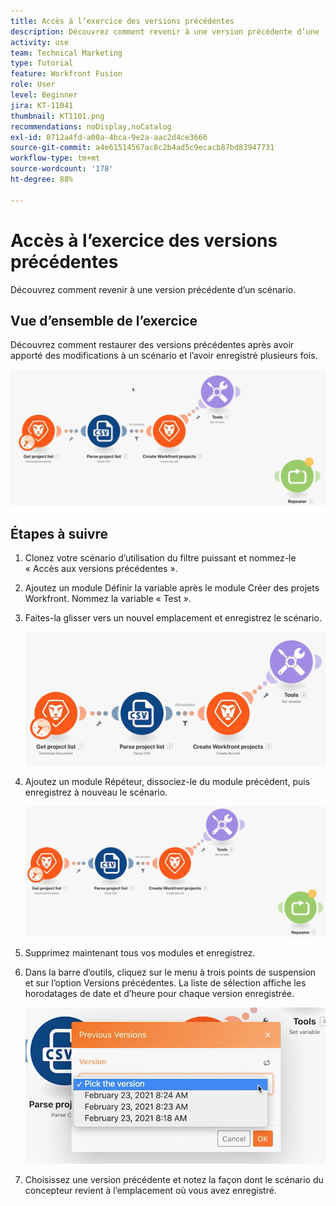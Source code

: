 ```yaml
---
title: Accès à l’exercice des versions précédentes
description: Découvrez comment revenir à une version précédente d’une [!UICONTROL Fusion] .
activity: use
team: Technical Marketing
type: Tutorial
feature: Workfront Fusion
role: User
level: Beginner
jira: KT-11041
thumbnail: KT1101.png
recommendations: noDisplay,noCatalog
exl-id: 8712a4fd-a00a-4bca-9e2a-aac2d4ce3666
source-git-commit: a4e61514567ac8c2b4ad5c9ecacb87bd83947731
workflow-type: tm+mt
source-wordcount: '178'
ht-degree: 88%

---
```


# Accès à l’exercice des versions précédentes

Découvrez comment revenir à une version précédente d’un scénario.

## Vue d’ensemble de l’exercice

Découvrez comment restaurer des versions précédentes après avoir apporté des modifications à un scénario et l’avoir enregistré plusieurs fois.

![ Image 1 - Accès aux versions précédentes](../12-exercises/assets/accessing-previous-versions-walkthrough-1.png)

## Étapes à suivre

1. Clonez votre scénario d’utilisation du filtre puissant et nommez-le « Accès aux versions précédentes ».
1. Ajoutez un module Définir la variable après le module Créer des projets Workfront. Nommez la variable « Test ».
1. Faites-la glisser vers un nouvel emplacement et enregistrez le scénario.

   ![Image 2 - Accès aux versions précédentes](../12-exercises/assets/accessing-previous-versions-walkthrough-2.png)

1. Ajoutez un module Répéteur, dissociez-le du module précédent, puis enregistrez à nouveau le scénario.

   ![Image 3 - Accès aux versions précédentes](../12-exercises/assets/accessing-previous-versions-walkthrough-3.png)

1. Supprimez maintenant tous vos modules et enregistrez.
1. Dans la barre d’outils, cliquez sur le menu à trois points de suspension et sur l’option Versions précédentes. La liste de sélection affiche les horodatages de date et d’heure pour chaque version enregistrée.

   ![Image 4 - Accès aux versions précédentes](../12-exercises/assets/accessing-previous-versions-walkthrough-4.png)

1. Choisissez une version précédente et notez la façon dont le scénario du concepteur revient à l’emplacement où vous avez enregistré.
